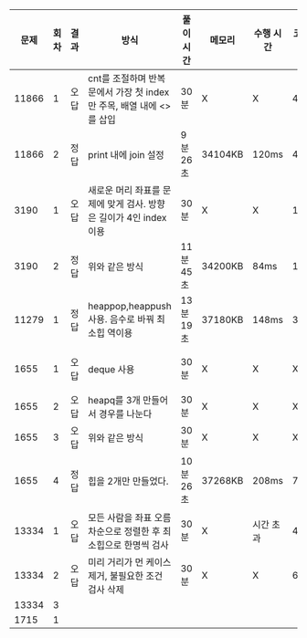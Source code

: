 | 문제  | 회차 | 결과 | 방식                                                         | 풀이 시간 | 메모리  | 수행 시간 | 코드 길이 | 코멘트                           |
| ----- | ---- | ---- | ------------------------------------------------------------ | --------- | ------- | --------- | --------- | -------------------------------- |
| 11866 | 1    | 오답 | cnt를 조절하며 반복문에서 가장 첫 index만 주목, 배열 내에 <>를 삽입 | 30분      | X       | X         | 449B      | 반레가 없는데 출력의 문제 같은데 |
| 11866 | 2    | 정답 | print 내에 join 설정                                         | 9분 26초  | 34104KB | 120ms     | 472B      | 마지막 원소의 자릿수를 고려안했네!                  |
| 3190  | 1    | 오답 | 새로운 머리 좌표를 문제에 맞게 검사. 방향은 길이가 4인 index 이용 | 30분 | X | X | 1140B | 예제 하나만 t가 1이 더나온다..? |
| 3190 | 2 | 정답 | 위와 같은 방식 | 11분 45초 | 34200KB | 84ms | 1104B | 보드는 0이 아니라 1부터 시작! |
| 11279 | 1    | 정답 | heappop,heappush 사용. 음수로 바꿔 최소힙 역이용 | 13분 19초 | 37180KB | 148ms | 306B | 힙 사용법 잊지말자 |
| 1655 | 1 | 오답 | deque 사용 | 30분 | X | X | X | 세개의 최소힙 사용하는 아이디어 너무 늦게 생각났다.. |
| 1655 | 2 | 오답 | heapq를 3개 만들어서 경우를 나눈다 | 30분 | X | X | X | 될것 같은데 완성이안되네 |
| 1655 | 3 | 오답 | 위와 같은 방식 | 30분 | X | X | X | index, typeerror |
| 1655 | 4 | 정답 | 힙을 2개만 만들었다. | 10분 26초 | 37268KB | 208ms | 726B | heappush,heappop하면 0번 index는 무조건 최소! pop할 필요없다.. |
| 13334 | 1 | 오답 | 모든 사람을 좌표 오름차순으로 정렬한 후 최소힙으로 한명씩 검사 | 30분 | X | 시간 초과 | 476B | 더이상 검사할 필요가 없으면 중단해야한다. |
| 13334 | 2 | 오답 | 미리 거리가 먼 케이스 제거, 불필요한 조건 검사 삭제 | 30분 | X | X | 651B | 예외가 존재하는데 원인을 못찾았다.. |
| 13334 | 3 |  |  |  |  |  |  |  |
| 1715 | 1 |      |                                                              |           |         |           |           |                                  |

